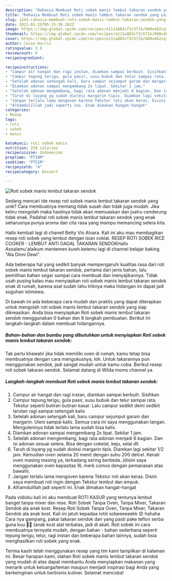```yaml
---
description: "Rahasia Membuat Roti sobek manis lembut takaran sendok yang Lezat"
title: "Rahasia Membuat Roti sobek manis lembut takaran sendok yang Lezat"
slug: 1243-rahasia-membuat-roti-sobek-manis-lembut-takaran-sendok-yang-lezat
date: 2021-01-25T05:15:39.262Z
image: https://img-global.cpcdn.com/recipes/e111a883cf3c571b/680x482cq70/roti-sobek-manis-lembut-takaran-sendok-foto-resep-utama.jpg
thumbnail: https://img-global.cpcdn.com/recipes/e111a883cf3c571b/680x482cq70/roti-sobek-manis-lembut-takaran-sendok-foto-resep-utama.jpg
cover: https://img-global.cpcdn.com/recipes/e111a883cf3c571b/680x482cq70/roti-sobek-manis-lembut-takaran-sendok-foto-resep-utama.jpg
author: Josie Harris
ratingvalue: 3.9
reviewcount: 6
recipeingredient:

recipeinstructions:
- "Campur air hangat dan ragi instan, diamkan sampai berbuih. Sisihkan"
- "Campur tepung terigu, gula pasir, susu bubuk dan telur sampai rata. Tekstur seperti butiran butiran kasar. Lalu campur sedikit demi sedikit larutan ragi sampai setengah kalis"
- "Setelah adonan setengah kali, baru campur sejumput garam dan margarin. Uleni sampai kalis. Semua cara ini saya menggunakan tangan. Menguleninya tidak terlalu lama sudah bisa kalis."
- "Diamkan adonan sampai mengembang 2x lipat. Sekitar 1 jam."
- "Setelah adonan mengembang, bagi rata adonan menjadi 6 bagian. Dan isi adonan sesuai selera. Bisa dengan cokelat, keju, selai dll."
- "Taruh di loyang yg sudah diolesi margarin tipis. Diamkan lagi sekitar 1/2 jam. Kemudian oven selama 20 menit dengan suhu 200 delcel. Kenali oven masing masing ya, terkadang sering berbeda..(disini saya menggunakan oven kapasitas 9L merk comos dengan pemanasan atas bawah)."
- "Jangan terlalu lama mengoven karena Tekstur roti akan keras. Disini saya membuat roti ingin dengan Tekstur lembut dan empuk."
- "Alhamdulillah jadi seperti ini. Enak dimakan hangat-hangat"
categories:
- Resep
tags:
- roti
- sobek
- manis

katakunci: roti sobek manis 
nutrition: 259 calories
recipecuisine: Indonesian
preptime: "PT18M"
cooktime: "PT51M"
recipeyield: "4"
recipecategory: Dessert

---
```



![Roti sobek manis lembut takaran sendok](https://img-global.cpcdn.com/recipes/e111a883cf3c571b/680x482cq70/roti-sobek-manis-lembut-takaran-sendok-foto-resep-utama.jpg)

Sedang mencari ide resep roti sobek manis lembut takaran sendok yang unik? Cara membuatnya memang tidak susah dan tidak juga mudah. Jika keliru mengolah maka hasilnya tidak akan memuaskan dan justru cenderung tidak enak. Padahal roti sobek manis lembut takaran sendok yang enak seharusnya punya aroma dan cita rasa yang mampu memancing selera kita.

Hallo kembali lagi di chanell Betty Vio Alvara. Kali ini aku mau membagikan resep roti sobek yang lembut dengan isian coklat. RESEP ROTI SOBEK RICE COOKER - LEMBUT ANTI GAGAL TAKARAN SENDOKHallo Assalamu&#39;alaikum mentemen kuwh.ketemu lagi di channel belajar baking &#34;Ala Dinni Dewi&#34;.

Ada beberapa hal yang sedikit banyak mempengaruhi kualitas rasa dari roti sobek manis lembut takaran sendok, pertama dari jenis bahan, lalu pemilihan bahan segar sampai cara membuat dan menyajikannya. Tidak usah pusing kalau mau menyiapkan roti sobek manis lembut takaran sendok enak di rumah, karena asal sudah tahu triknya maka hidangan ini dapat jadi suguhan istimewa.


Di bawah ini ada beberapa cara mudah dan praktis yang dapat diterapkan untuk mengolah roti sobek manis lembut takaran sendok yang siap dikreasikan. Anda bisa menyiapkan Roti sobek manis lembut takaran sendok menggunakan 0 bahan dan 8 langkah pembuatan. Berikut ini langkah-langkah dalam membuat hidangannya.

<!--inarticleads1-->

##### Bahan-bahan dan bumbu yang dibutuhkan untuk menyiapkan Roti sobek manis lembut takaran sendok:



Tak perlu khawatir jika tidak memiliki oven di rumah, kamu tetap bisa membuatnya dengan cara mengukusnya, loh. Untuk takarannya pun menggunakan sendok, jadi sangat mudah untuk kamu coba. Berikut resep roti sobek takaran sendok. Selamat datang di Wilda moms channel ya. 

<!--inarticleads2-->

##### Langkah-langkah membuat Roti sobek manis lembut takaran sendok:

1. Campur air hangat dan ragi instan, diamkan sampai berbuih. Sisihkan
1. Campur tepung terigu, gula pasir, susu bubuk dan telur sampai rata. Tekstur seperti butiran butiran kasar. Lalu campur sedikit demi sedikit larutan ragi sampai setengah kalis
1. Setelah adonan setengah kali, baru campur sejumput garam dan margarin. Uleni sampai kalis. Semua cara ini saya menggunakan tangan. Menguleninya tidak terlalu lama sudah bisa kalis.
1. Diamkan adonan sampai mengembang 2x lipat. Sekitar 1 jam.
1. Setelah adonan mengembang, bagi rata adonan menjadi 6 bagian. Dan isi adonan sesuai selera. Bisa dengan cokelat, keju, selai dll.
1. Taruh di loyang yg sudah diolesi margarin tipis. Diamkan lagi sekitar 1/2 jam. Kemudian oven selama 20 menit dengan suhu 200 delcel. Kenali oven masing masing ya, terkadang sering berbeda..(disini saya menggunakan oven kapasitas 9L merk comos dengan pemanasan atas bawah).
1. Jangan terlalu lama mengoven karena Tekstur roti akan keras. Disini saya membuat roti ingin dengan Tekstur lembut dan empuk.
1. Alhamdulillah jadi seperti ini. Enak dimakan hangat-hangat


Pada vidioku kali ini aku membuat ROTI KASUR yang tentunya lembut banget tanpa mixer dan rese. Roti Sobek Tanpa Oven, Tanpa Mixer, Takaran Sendok ala anak kost. Resep Roti Sobek Tanpa Oven, Tanpa Mixer, Takaran Sendok ala anak kost. Kali ini jatuh kepadaa rotiii sobeeeeeekk 😍 hahaha Cara nya gampang, pakai takaran sendok dan yang pasti pake teflon serba guna kuu 🤭🤭 (anak kost alat terbatas, jadi di akali. Roti sobek ini cara membuatnya ternyata mudah, dengan bahan - bahan sederhana seperti tepung terigu, telur, ragi instan dan beberapa bahan lainnya, sudah bsia menghasilkan roti sobek yang enak. 

Terima kasih telah menggunakan resep yang tim kami tampilkan di halaman ini. Besar harapan kami, olahan Roti sobek manis lembut takaran sendok yang mudah di atas dapat membantu Anda menyiapkan makanan yang menarik untuk keluarga/teman maupun menjadi inspirasi bagi Anda yang berkeinginan untuk berbisnis kuliner. Selamat mencoba!
